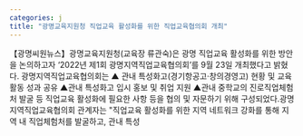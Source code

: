 ```yaml
---
categories: j
title: "광명교육지원청 직업교육 활성화를 위한 직업교육협의회 개최"
---
```

【광명씨원뉴스】광명교육지원청(교육장 류관숙)은 광명 직업교육 활성화를 위한 방안을 논의하고자 ‘2022년 제1회 광명지역직업교육협의회’를 9월 23일 개최했다고 밝혔다. 광명지역직업교육협의회는 ▲ 관내 특성화고(경기항공고·창의경영고) 현황 및 교육활동 성과 공유 ▲관내 특성화고 입시 홍보 및 취업 지원 ▲관내 중학교의 진로직업체험처 발굴 등 직업교육 활성화에 필요한 사항 등을 협의 및 자문하기 위해 구성되었다.광명지역직업교육협의회 관계자는 "직업교육 활성화를 위한 지역 네트워크 강화를 통해 지역 내 직업체험처를 발굴하고, 관내 특성